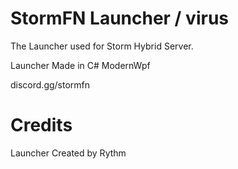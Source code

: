 # StormFN Launcher / virus
The Launcher used for Storm Hybrid Server.

Launcher Made in C# ModernWpf

discord.gg/stormfn

# Credits
Launcher Created by Rythm
